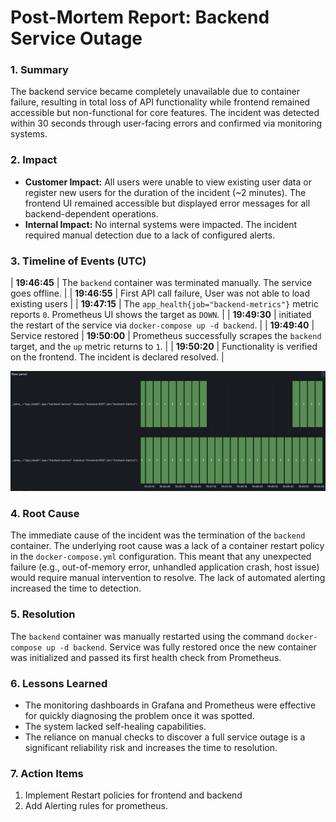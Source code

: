 # Post-Mortem Report: Backend Service Outage

### 1. Summary

The backend service became completely unavailable due to container failure, resulting in total loss of API functionality while frontend remained accessible but non-functional for core features. The incident was detected within 30 seconds through user-facing errors and confirmed via monitoring systems.

### 2. Impact

- **Customer Impact:** All users were unable to view existing user data or register new users for the duration of the incident (~2 minutes). The frontend UI remained accessible but displayed error messages for all backend-dependent operations.
- **Internal Impact:** No internal systems were impacted. The incident required manual detection due to a lack of configured alerts.

### 3. Timeline of Events (UTC)

| **19:46:45** | The `backend` container was terminated manually. The service goes offline. |
| **19:46:55** | First API call failure, User was not able to load existing users |
| **19:47:15** | The `app_health{job="backend-metrics"}` metric reports `0`. Prometheus UI shows the target as `DOWN`. |
| **19:49:30** | initiated the restart of the service via `docker-compose up -d backend`. |
| **19:49:40** | Service restored
| **19:50:00** | Prometheus successfully scrapes the `backend` target, and the `up` metric returns to `1`. |
| **19:50:20** | Functionality is verified on the frontend. The incident is declared resolved. |

![alt text](assets\Downtime.png)

### 4. Root Cause

The immediate cause of the incident was the termination of the `backend` container. The underlying root cause was a lack of a container restart policy in the `docker-compose.yml` configuration. This meant that any unexpected failure (e.g., out-of-memory error, unhandled application crash, host issue) would require manual intervention to resolve. The lack of automated alerting increased the time to detection.

### 5. Resolution

The `backend` container was manually restarted using the command `docker-compose up -d backend`. Service was fully restored once the new container was initialized and passed its first health check from Prometheus.

### 6. Lessons Learned

- The monitoring dashboards in Grafana and Prometheus were effective for quickly diagnosing the problem once it was spotted.
- The system lacked self-healing capabilities.
- The reliance on manual checks to discover a full service outage is a significant reliability risk and increases the time to resolution.

### 7. Action Items

1. Implement Restart policies for frontend and backend
2. Add Alerting rules for prometheus.
